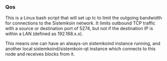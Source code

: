 ### Qos ###

This is a Linux bash script that will set up tc to limit the outgoing bandwidth for connections to the Sistemkoin network. It limits outbound TCP traffic with a source or destination port of 5274, but not if the destination IP is within a LAN (defined as 192.168.x.x).

This means one can have an always-on sistemkoind instance running, and another local sistemkoind/sistemkoin-qt instance which connects to this node and receives blocks from it.
